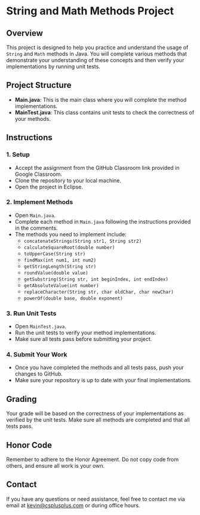 # String and Math Methods Project

## Overview
This project is designed to help you practice and understand the usage of `String` and `Math` methods in Java. You will complete various methods that demonstrate your understanding of these concepts and then verify your implementations by running unit tests.

## Project Structure
- **Main.java**: This is the main class where you will complete the method implementations.
- **MainTest.java**: This class contains unit tests to check the correctness of your methods.

## Instructions

### 1. Setup
- Accept the assignment from the GitHub Classroom link provided in Google Classroom.
- Clone the repository to your local machine.
- Open the project in Eclipse.

### 2. Implement Methods
- Open `Main.java`.
- Complete each method in `Main.java` following the instructions provided in the comments.
- The methods you need to implement include:
  - `concatenateStrings(String str1, String str2)`
  - `calculateSquareRoot(double number)`
  - `toUpperCase(String str)`
  - `findMax(int num1, int num2)`
  - `getStringLength(String str)`
  - `roundValue(double value)`
  - `getSubstring(String str, int beginIndex, int endIndex)`
  - `getAbsoluteValue(int number)`
  - `replaceCharacter(String str, char oldChar, char newChar)`
  - `powerOf(double base, double exponent)`

### 3. Run Unit Tests
- Open `MainTest.java`.
- Run the unit tests to verify your method implementations.
- Make sure all tests pass before submitting your project.

### 4. Submit Your Work
- Once you have completed the methods and all tests pass, push your changes to GitHub.
- Make sure your repository is up to date with your final implementations.

## Grading
Your grade will be based on the correctness of your implementations as verified by the unit tests. Make sure all methods are completed and that all tests pass.

## Honor Code
Remember to adhere to the Honor Agreement. Do not copy code from others, and ensure all work is your own.

## Contact
If you have any questions or need assistance, feel free to contact me via email at [kevin@csplusplus.com](mailto:kevin@csplusplus.com) or during office hours.

